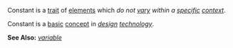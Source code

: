 Constant is a [trait](https://github.com/gcassel/Modular-Organization-Terminology/blob/master/terms/trait.md) of [elements](https://github.com/gcassel/Modular-Organization-Terminology/blob/master/terms/element.md) which *do not [vary](https://github.com/gcassel/Modular-Organization-Terminology/blob/master/terms/variable.md) within a [specific](https://github.com/gcassel/Modular-Organization-Terminology/blob/master/terms/specific.md) [context](https://github.com/gcassel/Modular-Organization-Terminology/blob/master/terms/context.md)*.

Constant is a [basic](https://github.com/gcassel/Modular-Organization-Terminology/blob/master/terms/base.md) [concept](https://github.com/gcassel/Modular-Organization-Terminology/blob/master/terms/concept.md) in *[design](https://github.com/gcassel/Modular-Organization-Terminology/blob/master/terms/design.md) [technology](https://github.com/gcassel/Modular-Organization-Terminology/blob/master/terms/technology.md)*. 

**See Also:** *[variable](https://github.com/gcassel/Modular-Organization-Terminology/blob/master/terms/variable.md)*

